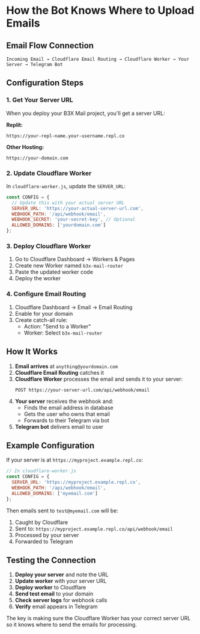 # How the Bot Knows Where to Upload Emails

## Email Flow Connection

```
Incoming Email → Cloudflare Email Routing → Cloudflare Worker → Your Server → Telegram Bot
```

## Configuration Steps

### 1. Get Your Server URL

When you deploy your B3X Mail project, you'll get a server URL:

**Replit:**
```
https://your-repl-name.your-username.repl.co
```

**Other Hosting:**
```
https://your-domain.com
```

### 2. Update Cloudflare Worker

In `cloudflare-worker.js`, update the `SERVER_URL`:

```javascript
const CONFIG = {
  // Update this with your actual server URL
  SERVER_URL: 'https://your-actual-server-url.com',
  WEBHOOK_PATH: '/api/webhook/email',
  WEBHOOK_SECRET: 'your-secret-key', // Optional
  ALLOWED_DOMAINS: ['yourdomain.com']
};
```

### 3. Deploy Cloudflare Worker

1. Go to Cloudflare Dashboard → Workers & Pages
2. Create new Worker named `b3x-mail-router`
3. Paste the updated worker code
4. Deploy the worker

### 4. Configure Email Routing

1. Cloudflare Dashboard → Email → Email Routing
2. Enable for your domain
3. Create catch-all rule:
   - Action: "Send to a Worker"
   - Worker: Select `b3x-mail-router`

## How It Works

1. **Email arrives** at `anything@yourdomain.com`
2. **Cloudflare Email Routing** catches it
3. **Cloudflare Worker** processes the email and sends it to your server:
   ```
   POST https://your-server-url.com/api/webhook/email
   ```
4. **Your server** receives the webhook and:
   - Finds the email address in database
   - Gets the user who owns that email
   - Forwards to their Telegram via bot
5. **Telegram bot** delivers email to user

## Example Configuration

If your server is at `https://myproject.example.repl.co`:

```javascript
// In cloudflare-worker.js
const CONFIG = {
  SERVER_URL: 'https://myproject.example.repl.co',
  WEBHOOK_PATH: '/api/webhook/email',
  ALLOWED_DOMAINS: ['myemail.com']
};
```

Then emails sent to `test@myemail.com` will be:
1. Caught by Cloudflare
2. Sent to: `https://myproject.example.repl.co/api/webhook/email`
3. Processed by your server
4. Forwarded to Telegram

## Testing the Connection

1. **Deploy your server** and note the URL
2. **Update worker** with your server URL
3. **Deploy worker** to Cloudflare
4. **Send test email** to your domain
5. **Check server logs** for webhook calls
6. **Verify** email appears in Telegram

The key is making sure the Cloudflare Worker has your correct server URL so it knows where to send the emails for processing.